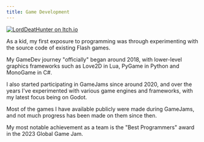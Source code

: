 ```yaml
---
title: Game Development
---
```


[![LordDeatHunter on Itch.io](https://img.shields.io/badge/LordDeatHunter-%23FF0B34.svg?style=for-the-badge&logo=Itch.io&logoColor=white)](https://lorddeathunter.itch.io/)

As a kid, my first exposure to programming was through experimenting with the source code of existing Flash games.

My GameDev journey "officially" began around 2018, with lower-level graphics frameworks such as Love2D in Lua, PyGame in
Python and MonoGame in C#.

I also started participating in GameJams since around 2020, and over the years I've experimented with various game
engines and frameworks, with my latest focus being on Godot.

Most of the games I have available publicly were made during GameJams, and not much progress has been made on them since
then.

My most notable achievement as a team is the "Best Programmers" award in the 2023 Global Game Jam.